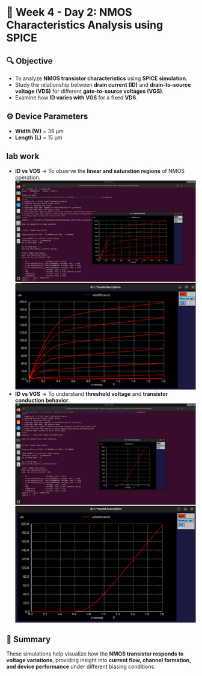 # 📘 Week 4 - Day 2: NMOS Characteristics Analysis using SPICE

## 🔍 Objective
- To analyze **NMOS transistor characteristics** using **SPICE simulation**.  
- Study the relationship between **drain current (ID)** and **drain-to-source voltage (VDS)** for different **gate-to-source voltages (VGS)**.  
- Examine how **ID varies with VGS** for a fixed **VDS**.

## ⚙️ Device Parameters
- **Width (W)** = 39 µm  
- **Length (L)** = 15 µm  

## lab work
- **ID vs VDS** → To observe the **linear and saturation regions** of NMOS operation.
![im3](im3.png)
![im4](im4.png)
- **ID vs VGS** → To understand **threshold voltage** and **transistor conduction behavior**.
![im5](im5.png)
![im6](im6.png)
## 🧠 Summary
These simulations help visualize how the **NMOS transistor responds to voltage variations**, providing insight into **current flow, channel formation, and device performance** under different biasing conditions.

